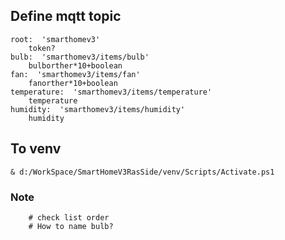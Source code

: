 ## Define mqtt topic
    root:  'smarthomev3'
        token?
    bulb:  'smarthomev3/items/bulb'
        bulborther*10+boolean
    fan:  'smarthomev3/items/fan'
        fanorther*10+boolean
    temperature:  'smarthomev3/items/temperature'
        temperature
    humidity:  'smarthomev3/items/humidity'
        humidity

## To venv
    & d:/WorkSpace/SmartHomeV3RasSide/venv/Scripts/Activate.ps1

### Note
        # check list order
        # How to name bulb?